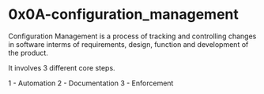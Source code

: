 # 0x0A-configuration_management

Configuration Management is a process of tracking and controlling changes in software interms of requirements, design, function and development of the product.

It involves 3 different core steps.

1 - Automation
2 - Documentation
3 - Enforcement
